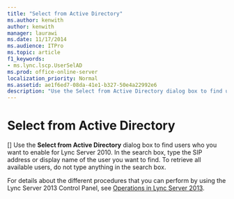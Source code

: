 ```yaml
---
title: "Select from Active Directory"
ms.author: kenwith
author: kenwith
manager: laurawi
ms.date: 11/17/2014
ms.audience: ITPro
ms.topic: article
f1_keywords:
- ms.lync.lscp.UserSelAD
ms.prod: office-online-server
localization_priority: Normal
ms.assetid: ae1f6ed7-08da-41e1-b327-50e4a22992e6
description: "Use the Select from Active Directory dialog box to find users who you want to enable for Lync Server 2010. In the search box, type the SIP address or display name of the user you want to find. To retrieve all available users, do not type anything in the search box."
---
```


# Select from Active Directory
[]
Use the **Select from Active Directory** dialog box to find users who you want to enable for Lync Server 2010. In the search box, type the SIP address or display name of the user you want to find. To retrieve all available users, do not type anything in the search box. 
  
For details about the different procedures that you can perform by using the Lync Server 2013 Control Panel, see [Operations in Lync Server 2013](operations.md).
  

